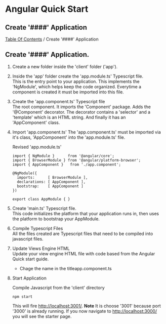 # Angular Quick Start

## Create '####' Application
[Table Of Contents](../../README.md) / Create '####' Application

## Create '####' Application.

1. Create a new folder inside the 'client' folder ('app').

2. Inside the 'app' folder create the 'app.module.ts' Typescript file.  
   This is the entry point to your application. This implements the 'NgModule', which helps keep the code organized. Everytime a component is created it must be imported into this file.

3. Create the 'app.component.ts' Typescript file  
   The root component. It imports the 'Component' package. Adds the '@Component' decorator. The decorator contains a 'selector' and a 'template' which is an HTML string. And finally it has an 'AppComponent' class.

4. Import 'app.component.ts'
   The 'app.component.ts' must be imported via it's class, 'AppComponent' into the 'app.module.ts' file.  

   Revised 'app.module.ts'  
   ```  
   import { NgModule }      from '@angular/core';
   import { BrowserModule } from '@angular/platform-browser';
   import { AppComponent }   from './app.component';

   @NgModule({
     imports:      [ BrowserModule ],
     declarations: [ AppComponent ],
     bootstrap:    [ AppComponent ]
   })

   export class AppModule { }  
   ```   

5. Create 'main.ts' Typescript file.  
   This code initializes the platform that your application runs in, then uses the platform to bootstrap your AppModule.  

6. Compile Typescript Files  
   All the files created are Typescript files that need to be compiled into javascript files.

7. Update Views Engine HTML  
   Update your view engine HTML file with code based from the Angular Quick start guide.  

   - Chage the name in the titleapp.component.ts

8. Start Application
   
   Compile Javascript from the 'client' directory
   ```
   npm start
   ```   

   This will fire [http://localhost:3001/](http://localhost:3001/). 
   **Note** It is choose '3001' because port '3000' is already running. If you now navigate to [http://localhost:3000/](http://localhost:3000/) you will see the starter page.


